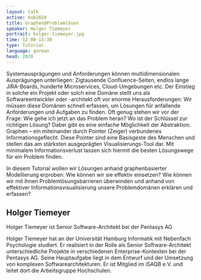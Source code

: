 ```yaml
---
layout: talk
active: bob2020
title: Graphen@Problemlösen
speaker: Holger Tiemeyer
portrait: holger-tiemeyer.jpg
time: 12:00-13:30
type: Tutorial
language: german
head: 2020
---
```


Systemausprägungen und Anforderungen können multidimensionalen
Ausprägungen unterliegen: Zigtausende Confluence-Seiten, endlos lange
JIRA-Boards, hunderte Microservices, Cloud-Umgebungen etc. 
Der Einstieg in solche ein Projekt oder solch eine Domäne stellt uns
als Softwareentwickler oder -architekt oft vor enorme
Herausforderungen: Wir müssen diese Domänen schnell erfassen, um
Lösungen für anfallende Anforderungen und Aufgaben zu finden. Oft
genug stehen wir vor der Frage: Wie gehe ich jetzt an das Problem
heran? Wo ist der Schlüssel zur richtigen Lösung?
Dabei gibt es eine einfache Möglichkeit der Abstraktion: Graphen – ein
miteinander durch Pointer (Zeiger) verbundenes Informationsgeflecht.
Diese Pointer sind eine Basisgeste des Menschen und stellen das am
stärksten ausgeprägten Visualisierungs-Tool dar. Mit minimalem
Informationsverlust lassen sich hiermit die besten Lösungswege für ein
Problem finden.

In diesem Tutorial wollen wir Lösungen anhand graphenbasierter
Modellierung erproben: Wie können wir sie effektiv einsetzen? Wie
können wir mit ihnen Problemlösungsbarrieren überwinden und anhand von
effektiver Informationsvisualisierung unsere Problemdomänen erklären
und erfassen?

## Holger Tiemeyer

Holger Tiemeyer ist Senior Software-Architekt bei der Pentasys AG

Holger Tiemeyer hat an der Universität Hamburg Informatik mit
Nebenfach Psychologie studiert.
Er realisiert in der Rolle als Senior Software-Architekt
unterschiedliche Projekte in verschiedenen Enterprise-Kontexten bei
der Pentasys AG. Seine Hauptaufgabe liegt in dem Entwurf und der
Umsetzung von komplexen Softwarearchitekturen. 
Er ist Mitglied im iSAQB e.V. und leitet dort die Arbeitsgruppe
Hochschulen.
